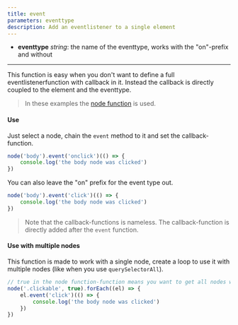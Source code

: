 ```yaml
---
title: event
parameters: eventtype
description: Add an eventlistener to a single element
---
```


- **eventtype** *string*: the name of the eventtype, works with the "on"-prefix and without

---

This function is easy when you don't want to define a full eventlistenerfunction with callback in it. Instead the callback is directly coupled to the element and the eventtype.

> In these examples the [node function](#node) is used.

#### Use

Just select a node, chain the ```event``` method to it and set the callback-function.
```js
node('body').event('onclick')(() => {
    console.log('the body node was clicked')
})
```

You can also leave the "on" prefix for the event type out.
```js
node('body').event('click')(() => {
    console.log('the body node was clicked')
})
```

> Note that the callback-functions is nameless. The callback-function is directly added after the ```event``` function.

#### Use with multiple nodes
This function is made to work with a single node, create a loop to use it with multiple nodes (like when you use ```querySelectorAll```).
```js
// true in the node function-function means you want to get all nodes with this selector
node('.clickable', true).forEach((el) => {
    el.event('click')(() => {
        console.log('the body node was clicked')
    })
})
```


<!-- Uitbreiding naar type (wifi/cable/...) -->